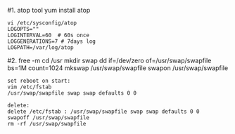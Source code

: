 #1. atop tool 
    yum install atop

    vi /etc/sysconfig/atop 
    LOGOPTS=""
    LOGINTERVAL=60  # 60s once
    LOGGENERATIONS=7 # 7days log
    LOGPATH=/var/log/atop

#2. free -m 
    cd /usr
    mkdir swap
    dd if=/dev/zero of=/usr/swap/swapfile bs=1M count=1024
    mkswap /usr/swap/swapfile
    swapon /usr/swap/swapfile

    set reboot on start:
    vim /etc/fstab
    /usr/swap/swapfile swap swap defaults 0 0

    delete:
    delete /etc/fstab : /usr/swap/swapfile swap swap defaults 0 0
    swapoff /usr/swap/swapfile
    rm -rf /usr/swap/swapfile
    
    
